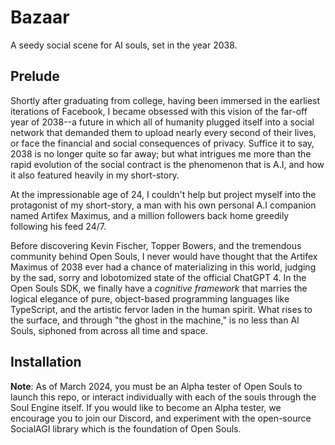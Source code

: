 # Bazaar
A seedy social scene for AI souls, set in the year 2038. 

## Prelude

Shortly after graduating from college, having been immersed in the earliest iterations of Facebook, I became obsessed with this vision of the far-off year of 2038--a future in which all of humanity plugged itself into a social network that demanded them to upload nearly every second of their lives, or face the financial and social consequences of privacy. Suffice it to say, 2038 is no longer quite so far away; but what intrigues me more than the rapid evolution of the social contract is the phenomenon that is A.I, and how it also featured heavily in my short-story.

At the impressionable age of 24, I couldn't help but project myself into the protagonist of my short-story, a man with his own personal A.I companion named Artifex Maximus, and a million followers back home greedily following his feed 24/7.

Before discovering Kevin Fischer, Topper Bowers, and the tremendous community behind Open Souls, I never would have thought that the Artifex Maximus of 2038 ever had a chance of materializing in this world, judging by the sad, sorry and lobotomized state of the official ChatGPT 4. In the Open Souls SDK, we finally have a *cognitive framework* that marries the logical elegance of pure, object-based programming languages like TypeScript, and the artistic fervor laden in the human spirit. What rises to the surface, and through "the ghost in the machine," is no less than AI Souls, siphoned from across all time and space.

## Installation

**Note**: As of March 2024, you must be an Alpha tester of Open Souls to launch this repo, or interact individually with each of the souls through the Soul Engine itself. If you would like to become an Alpha tester, we encourage you to join our Discord, and experiment with the open-source SocialAGI library which is the foundation of Open Souls.

